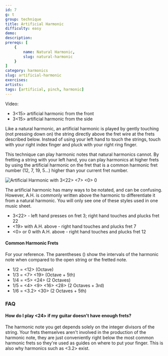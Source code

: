 ```yaml
---
id: 7
g: t
group: technique
title: Artificial Harmonic
difficulty: easy
demo: 
description:
prereqs: [
    {
        name: Natural Harmonic,
        slug: natural-harmonic
    }
]
category: harmonics
slug: artificial-harmonic
exercises:
artists: 
tags: [artificial, pinch, harmonic]
---
```


Video:
- 3<15> artificial harmonic from the front
- 3<15> artificial harmonic from the side

Like a natural harmonic, an artificial harmonic is played by gently touching (not pressing down on) the string directly above the <span class="tt" data-tip="the metal strips on your fretboard">fret wire</span> at the frets described below. Instead of using your left hand to touch the strings, touch with your right index finger and pluck with your right ring finger.

This technique can play harmonic notes that natural harmonics cannot. By fretting a string with your left hand, you can play harmonics at higher frets by using the artificial harmonic on the fret that is a common harmonic fret number (12, 7, 19, 5...) higher than your current fret number.

![Artificial Harmonic with 3<22> <7> <0> 0]()

The artificial harmonic has many ways to be notated, and can be confusing. However, A.H. is commonly written above the harmonic to differentiate it from a natural harmonic. You will only see one of these styles used in one music sheet.

- 3<22> - left hand presses on fret 3; right hand touches and plucks fret 22
- <19> with A.H. above - right hand touches and plucks fret 7
- <0> or 0 with A.H. above - right hand touches and plucks fret 12

#### Common Harmonic Frets

For your reference. The parentheses () show the intervals of the harmonic note when compared to the open string or the fretted note.

- 1/2 = <12> (Octave)
- 1/3 = <7> <19> (Octave + 5th)
- 1/4 = <5> <24> (2 Octaves)
- 1/5 = <4> <9> <16> <28> (2 Octaves + 3rd)
- 1/6 = <3.2> <30> (2 Octaves + 5th)

### FAQ

#### How do I play <24> if my guitar doesn't have enough frets?

The harmonic note you get depends solely on the integer divisors of the string. Your frets themselves aren't involved in the production of the harmonic note, they are just conveniently right below the most common harmonic frets so they're used as guides on where to put your finger. This is also why harmonics such as <3.2> exist. 